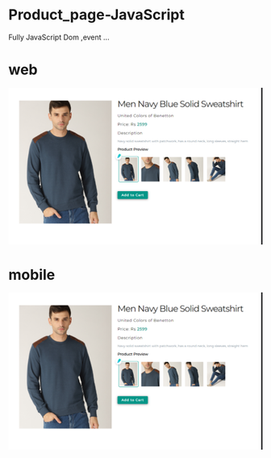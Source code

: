 # Product_page-JavaScript
Fully JavaScript Dom ,event ... <br>
# web
<img src="1.png">

# mobile
<img src="1.png">
